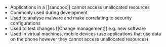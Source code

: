 - Applications in a [[sandbox]] cannot access unallocated resources
- Commonly used during development
- Used to analyse malware and make correlating to security configurations
- Used to test changes [[Change management]] e.g. new software
- Used in virtual machines, mobile devices (use applications that use data on the phone however they cannot access unallocated resources)
